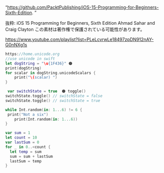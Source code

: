 “https://github.com/PacktPublishing/iOS-15-Programming-for-Beginners-Sixth-Edition. ”

抜粋:
iOS 15 Programming for Beginners, Sixth Edition
Ahmad Sahar and Craig Clayton
この素材は著作権で保護されている可能性があります。


https://www.youtube.com/playlist?list=PLeLcvrwLe18497zpDN912nAY-G0nNXg1s

```swift
https://home.unicode.org
//use unicode in swift
let dogString = "\u{1F436}" 🟠
print(dogString)
for scalar in dogString.unicodeScalars {
    print("\(scalar) ")
}

 var switchState = true  🟠 toggle()
switchState.toggle() // switchState = false
switchState.toggle() // switchState = true

while Int.random(in: 1...6) != 6 {
 print("Not a six")
    print(Int.random(in: 1...6))
}

var sum = 1
let count = 10
var lastSum = 0
for _ in 0..<count {
  let temp = sum
  sum = sum + lastSum
  lastSum = temp
}

```


